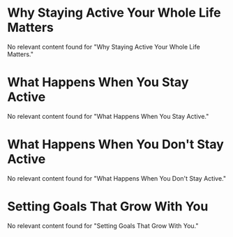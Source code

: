 # Why Staying Active Your Whole Life Matters

No relevant content found for "Why Staying Active Your Whole Life Matters."

# What Happens When You Stay Active

No relevant content found for "What Happens When You Stay Active."

# What Happens When You Don't Stay Active

No relevant content found for "What Happens When You Don't Stay Active."

# Setting Goals That Grow With You

No relevant content found for "Setting Goals That Grow With You."